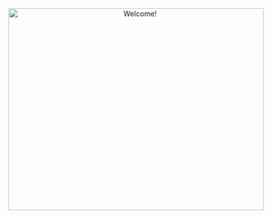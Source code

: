 <div align="center">

<img src="https://s9.gifyu.com/images/61286962508bc381496070.gif" alt="Welcome!" width="100%" height="400px"/>

</div>
